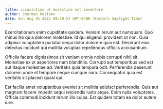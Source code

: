 ```yaml
---
title: accusantium ut molestiae est inventore
author: Sherman Rolfson
date: Sun Aug 01 2021 09:39:57 GMT-0400 (Eastern Daylight Time)
---
```

Exercitationem enim cupiditate quidem. Veniam rerum aut numquam. Quo minus illo quia dolorem molestiae. Id qui eligendi provident ut non. Quia adipisci voluptatem pariatur sequi dolor dolorem quia est. Deserunt eius delectus incidunt qui mollitia voluptas repellendus officiis accusantium.

 Officiis facere dignissimos sit veniam omnis nobis corrupti nihil sit. Molestiae ex ut asperiores nam blanditiis. Corrupti aut temporibus sed est aut itaque molestiae ad. Veritatis quia tempora odit. Perferendis deserunt dolorem unde et tempore neque cumque nam. Consequatur quia est veritatis sit placeat quasi qui.

 Est facilis amet voluptatibus eveniet sit mollitia adipisci perferendis. Quis aut magnam facere impedit sequi reiciendis iusto atque. Enim nulla voluptates. Officia commodi incidunt rerum illo culpa. Est quidem totam ea dolor autem iure.